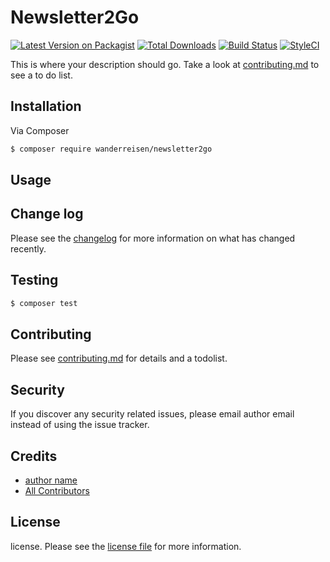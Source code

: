 # Newsletter2Go

[![Latest Version on Packagist][ico-version]][link-packagist]
[![Total Downloads][ico-downloads]][link-downloads]
[![Build Status][ico-travis]][link-travis]
[![StyleCI][ico-styleci]][link-styleci]

This is where your description should go. Take a look at [contributing.md](contributing.md) to see a to do list.

## Installation

Via Composer

``` bash
$ composer require wanderreisen/newsletter2go
```

## Usage

## Change log

Please see the [changelog](changelog.md) for more information on what has changed recently.

## Testing

``` bash
$ composer test
```

## Contributing

Please see [contributing.md](contributing.md) for details and a todolist.

## Security

If you discover any security related issues, please email author email instead of using the issue tracker.

## Credits

- [author name][link-author]
- [All Contributors][link-contributors]

## License

license. Please see the [license file](license.md) for more information.

[ico-version]: https://img.shields.io/packagist/v/wanderreisen/newsletter2go.svg?style=flat-square
[ico-downloads]: https://img.shields.io/packagist/dt/wanderreisen/newsletter2go.svg?style=flat-square
[ico-travis]: https://img.shields.io/travis/wanderreisen/newsletter2go/master.svg?style=flat-square
[ico-styleci]: https://styleci.io/repos/12345678/shield

[link-packagist]: https://packagist.org/packages/wanderreisen/newsletter2go
[link-downloads]: https://packagist.org/packages/wanderreisen/newsletter2go
[link-travis]: https://travis-ci.org/wanderreisen/newsletter2go
[link-styleci]: https://styleci.io/repos/12345678
[link-author]: https://github.com/wanderreisen
[link-contributors]: ../../contributors

